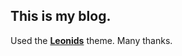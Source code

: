 ## This is my blog. ##

Used the **[Leonids](http://renyuanz.github.io/leonids)** theme. Many thanks.
